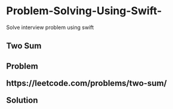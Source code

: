 # Problem-Solving-Using-Swift-
Solve interview problem using swift

<h2>Two Sum<h2> 
  <p><b>Problem</b></p>
  <p>https://leetcode.com/problems/two-sum/<p>
  
  <p><b>Solution</b></p>
    
